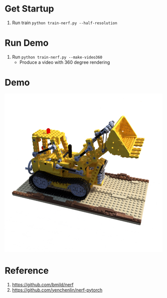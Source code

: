# Get Startup
1. Run train `python train-nerf.py --half-resolution`

# Run Demo
1. Run `python train-nerf.py --make-video360`
    - Produce a video with 360 degree rendering

# Demo
![](rotate360/008.png)

# Reference
1. https://github.com/bmild/nerf
2. https://github.com/yenchenlin/nerf-pytorch